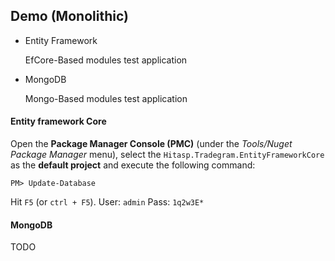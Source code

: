 ## Demo (Monolithic)

* Entity Framework

    EfCore-Based modules test application 
    
* MongoDB

    Mongo-Based modules test application
    
#### Entity framework Core

Open the **Package Manager Console (PMC)** (under the *Tools/Nuget Package Manager* menu), select the `Hitasp.Tradegram.EntityFrameworkCore` as the **default project** and execute the following command:

````
PM> Update-Database
````
Hit `F5` (or `ctrl + F5`).
User: `admin`
Pass: `1q2w3E*`

#### MongoDB


TODO

 
